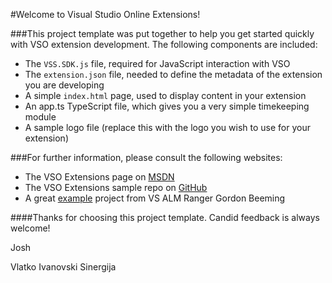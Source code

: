 #Welcome to Visual Studio Online Extensions!

###This project template was put together to help you get started quickly with VSO extension development.  The following components are included:

- The `VSS.SDK.js` file, required for JavaScript interaction with VSO
- The `extension.json` file, needed to define the metadata of the extension you are developing
- A simple `index.html` page, used to display content in your extension
- An app.ts TypeScript file, which gives you a very simple timekeeping module
- A sample logo file (replace this with the logo you wish to use for your extension)

###For further information, please consult the following websites:
- The VSO Extensions page on [MSDN](https://www.visualstudio.com/en-us/integrate/extensions/overview)
- The VSO Extensions sample repo on [GitHub](https://github.com/Microsoft/vso-extension-samples)
- A great [example](https://binary-stuff.com/post/a-hello-world-for-vso-extensions) project from VS ALM Ranger Gordon Beeming

####Thanks for choosing this project template.  Candid feedback is always welcome!

Josh

Vlatko Ivanovski
Sinergija